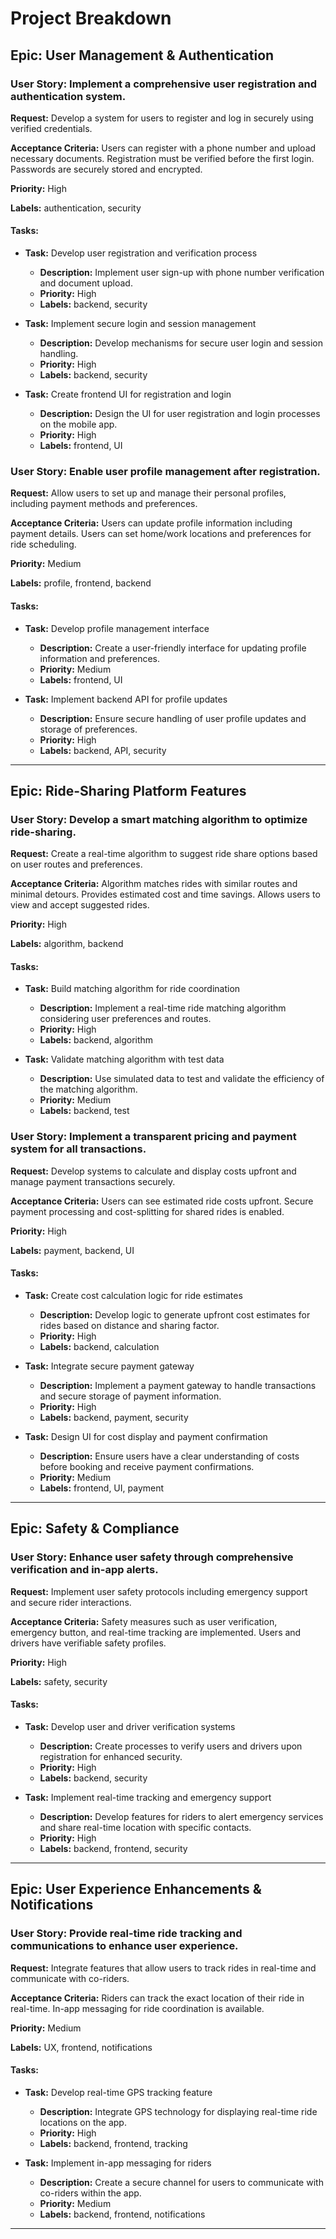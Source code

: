 # Project Breakdown

## Epic: User Management & Authentication

### User Story: Implement a comprehensive user registration and authentication system.
**Request:** Develop a system for users to register and log in securely using verified credentials.

**Acceptance Criteria:** Users can register with a phone number and upload necessary documents. Registration must be verified before the first login. Passwords are securely stored and encrypted.

**Priority:** High

**Labels:** authentication, security

#### Tasks:
- **Task:** Develop user registration and verification process
  - **Description:** Implement user sign-up with phone number verification and document upload.
  - **Priority:** High
  - **Labels:** backend, security

- **Task:** Implement secure login and session management
  - **Description:** Develop mechanisms for secure user login and session handling.
  - **Priority:** High
  - **Labels:** backend, security

- **Task:** Create frontend UI for registration and login
  - **Description:** Design the UI for user registration and login processes on the mobile app.
  - **Priority:** High
  - **Labels:** frontend, UI

### User Story: Enable user profile management after registration.
**Request:** Allow users to set up and manage their personal profiles, including payment methods and preferences.

**Acceptance Criteria:** Users can update profile information including payment details. Users can set home/work locations and preferences for ride scheduling.

**Priority:** Medium

**Labels:** profile, frontend, backend

#### Tasks:
- **Task:** Develop profile management interface
  - **Description:** Create a user-friendly interface for updating profile information and preferences.
  - **Priority:** Medium
  - **Labels:** frontend, UI

- **Task:** Implement backend API for profile updates
  - **Description:** Ensure secure handling of user profile updates and storage of preferences.
  - **Priority:** High
  - **Labels:** backend, API, security

---

## Epic: Ride-Sharing Platform Features

### User Story: Develop a smart matching algorithm to optimize ride-sharing.
**Request:** Create a real-time algorithm to suggest ride share options based on user routes and preferences.

**Acceptance Criteria:** Algorithm matches rides with similar routes and minimal detours. Provides estimated cost and time savings. Allows users to view and accept suggested rides.

**Priority:** High

**Labels:** algorithm, backend

#### Tasks:
- **Task:** Build matching algorithm for ride coordination
  - **Description:** Implement a real-time ride matching algorithm considering user preferences and routes.
  - **Priority:** High
  - **Labels:** backend, algorithm

- **Task:** Validate matching algorithm with test data
  - **Description:** Use simulated data to test and validate the efficiency of the matching algorithm.
  - **Priority:** Medium
  - **Labels:** backend, test

### User Story: Implement a transparent pricing and payment system for all transactions.
**Request:** Develop systems to calculate and display costs upfront and manage payment transactions securely.

**Acceptance Criteria:** Users can see estimated ride costs upfront. Secure payment processing and cost-splitting for shared rides is enabled.

**Priority:** High

**Labels:** payment, backend, UI

#### Tasks:
- **Task:** Create cost calculation logic for ride estimates
  - **Description:** Develop logic to generate upfront cost estimates for rides based on distance and sharing factor.
  - **Priority:** High
  - **Labels:** backend, calculation

- **Task:** Integrate secure payment gateway
  - **Description:** Implement a payment gateway to handle transactions and secure storage of payment information.
  - **Priority:** High
  - **Labels:** backend, payment, security

- **Task:** Design UI for cost display and payment confirmation
  - **Description:** Ensure users have a clear understanding of costs before booking and receive payment confirmations.
  - **Priority:** Medium
  - **Labels:** frontend, UI, payment

---

## Epic: Safety & Compliance

### User Story: Enhance user safety through comprehensive verification and in-app alerts.
**Request:** Implement user safety protocols including emergency support and secure rider interactions.

**Acceptance Criteria:** Safety measures such as user verification, emergency button, and real-time tracking are implemented. Users and drivers have verifiable safety profiles.

**Priority:** High

**Labels:** safety, security

#### Tasks:
- **Task:** Develop user and driver verification systems
  - **Description:** Create processes to verify users and drivers upon registration for enhanced security.
  - **Priority:** High
  - **Labels:** backend, security

- **Task:** Implement real-time tracking and emergency support
  - **Description:** Develop features for riders to alert emergency services and share real-time location with specific contacts.
  - **Priority:** High
  - **Labels:** backend, frontend, security

---

## Epic: User Experience Enhancements & Notifications

### User Story: Provide real-time ride tracking and communications to enhance user experience.
**Request:** Integrate features that allow users to track rides in real-time and communicate with co-riders.

**Acceptance Criteria:** Riders can track the exact location of their ride in real-time. In-app messaging for ride coordination is available.

**Priority:** Medium

**Labels:** UX, frontend, notifications

#### Tasks:
- **Task:** Develop real-time GPS tracking feature
  - **Description:** Integrate GPS technology for displaying real-time ride locations on the app.
  - **Priority:** High
  - **Labels:** backend, frontend, tracking

- **Task:** Implement in-app messaging for riders
  - **Description:** Create a secure channel for users to communicate with co-riders within the app.
  - **Priority:** Medium
  - **Labels:** backend, frontend, notifications

---

